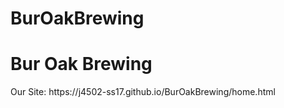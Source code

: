 # BurOakBrewing
<h1> Bur Oak Brewing</h1>
Our Site: https://j4502-ss17.github.io/BurOakBrewing/home.html
